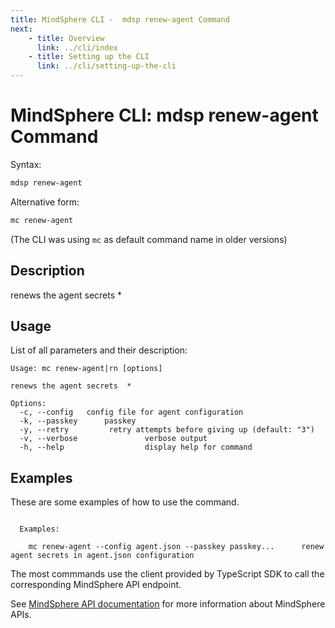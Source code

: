 ```yaml
---
title: MindSphere CLI -  mdsp renew-agent Command
next:
    - title: Overview
      link: ../cli/index
    - title: Setting up the CLI
      link: ../cli/setting-up-the-cli
---
```



# MindSphere CLI: mdsp renew-agent Command

Syntax:

```bash
mdsp renew-agent
```

Alternative form:

```bash
mc renew-agent
```

(The CLI was using `mc` as default command name in older versions)

## Description

renews the agent secrets  *

## Usage

List of all parameters and their description:

```text
Usage: mc renew-agent|rn [options]

renews the agent secrets  *

Options:
  -c, --config   config file for agent configuration
  -k, --passkey      passkey
  -y, --retry         retry attempts before giving up (default: "3")
  -v, --verbose               verbose output
  -h, --help                  display help for command

```

## Examples

These are some examples of how to use the command. 

```text

  Examples:

    mc renew-agent --config agent.json --passkey passkey... 	 renew agent secrets in agent.json configuration

```

The most commmands use the client provided by TypeScript SDK to call the corresponding MindSphere API endpoint.

See [MindSphere API documentation](https://documentation.mindsphere.io/MindSphere/apis/index.html) for more information about MindSphere APIs.